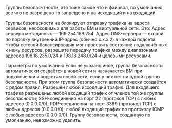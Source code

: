 Группы безопасчтности, это тоже самое что и файрвол, по умолчанию, все что не разрешено то запрещено и на исходящий и на входящий.

Группы безопасности не блокируют отправку трафика на адреса сервисов, необходимых для работы ВМ и виртуальной сети. Это:
Адрес сервера метаданных — 169.254.169.254.
Адрес DNS-сервера — второй по порядку внутренний IP-адрес (обычно x.x.x.2) в каждой подсети.
Чтобы сетевой балансировщик мог проверять состояние подключённых к нему ресурсов, разрешите передачу трафика между диапазонами адресов 198.18.235.0/24 и 198.18.248.0/24 и целевыми ресурсами.

Параметры по умолчанию
Если не указано иное, группа безопасности автоматически создаётся в новой сети и назначается ВМ при подключении к подсетям новой сети, если у них нет ни одной группы безопасности.
При этом группа безопасности автоматически создаётся с рядом правил. Разрешён любой исходящий трафик. Для входящего трафика разрешены:
любой входящий трафик от членов той же группы безопасности;
SSH-соединения на порт 22 (протокол TCP) с любых адресов (0.0.0.0/0);
RDP-соединения на порт 3389 (протокол TCP) с любых адресов (0.0.0.0/0);
любой входящий трафик по протоколу ICMP с любых адресов (0.0.0.0/0).
Группу безопасности, созданную по умолчанию, невозможно удалить.